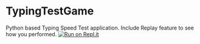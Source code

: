 # TypingTestGame
Python based Typing Speed Test application. Include Replay feature to see how you performed.
[![Run on Repl.it](https://repl.it/badge/github/YogeshBarai/TypingTestGame)](https://repl.it/github/YogeshBarai/TypingTestGame)